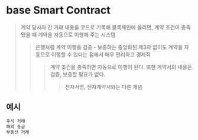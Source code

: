 # base Smart Contract

> 계약 당사자 간 거래 내용을 코드로 기록해 블록체인에 올리면, 계약 조건이 충족됐을 때 계약을 자동으로 이행해 주는 시스템
>
> > 은행처럼 계약 이행을 검증・보증하는 중앙화된 제3자 없이도 계약을 자동으로 이행할 수 있다는 점에서 매우 편리하고 경제적
> >
> > > 계약 조건을 충족하면 자동으로 이행이 된다. 또한 계약서의 내용은 검증, 보증할 필요가 없다.
> > >
> > > > 전자서명, 전자계약서와는 다른 개념

## 예시

```txt
주식 거래
해외 송금
부동산 거래
```
